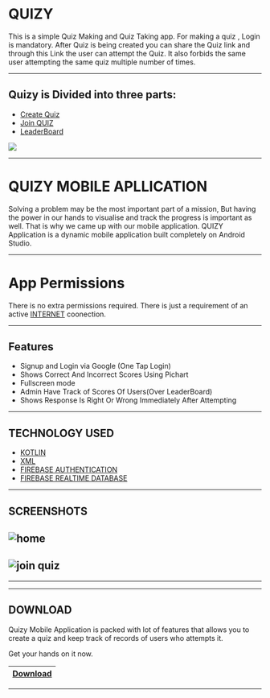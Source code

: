 # QUIZY

This is a simple Quiz Making and Quiz Taking app. For making a quiz , Login is mandatory. 
After Quiz is being created you can share the Quiz link and through this Link the user can attempt the Quiz. It also forbids the same user attempting the same quiz multiple number of times.
***
## Quizy is Divided into three parts:

 - [Create Quiz](https://github.com/shivenducs1136/Quizy/blob/main/app/src/main/java/com/bitwisor/quizy/fragments/CreateFragment.kt)
 - [Join QUIZ](https://github.com/shivenducs1136/Quizy/blob/main/app/src/main/java/com/bitwisor/quizy/fragments/joinFragments/JoinHomeFragment.kt)
 - [LeaderBoard](https://github.com/shivenducs1136/Quizy/commit/35d4ab61d243096949e79fc2113fa05c878db7b3)
 
  ![](https://github.com/shivenducs1136/Quizy/blob/main/Images/img3.jpg)
***
 # QUIZY MOBILE APLLICATION
 Solving a problem may be the most important part of a mission, But having the power in our hands to visualise and track the progress is important as well. That is why we came up with our mobile application. QUIZY Application is a dynamic mobile application built completely on Android Studio.
***
# App Permissions
There is no extra permissions required. There is just a requirement of an active [INTERNET]() coonection.
***
## Features
- Signup and Login via Google (One Tap Login)
- Shows Correct And Incorrect Scores Using Pichart
- Fullscreen mode
- Admin Have Track of Scores Of Users(Over LeaderBoard)
- Shows Response Is Right Or Wrong Immediately After Attempting
***
## TECHNOLOGY USED
- [KOTLIN](https://www.w3schools.com/kotlin/index.php)
- [XML](https://developer.mozilla.org/en-US/docs/Web/XML/XML_introduction)
- [FIREBASE AUTHENTICATION](https://firebase.google.com/products/auth?gclid=EAIaIQobChMIkI3oq9j9-AIVephmAh04fgQTEAAYASAAEgJwoPD_BwE&gclsrc=aw.ds) 
- [FIREBASE REALTIME DATABASE](https://firebase.google.com/docs/database)
***
## SCREENSHOTS
![home](https://github.com/shivenducs1136/Quizy/blob/main/Images/img1.jpg)
-----------------------------------------------------------------------------
![join quiz](https://github.com/shivenducs1136/Quizy/blob/main/Images/img2.jpg)
--------------------------------------------------------------------------------
***

***
## DOWNLOAD
Quizy Mobile Application is packed with lot of features that allows you to create a quiz and keep track of records of users who attempts it. 
        
Get your hands on it now.

| [Download](https://drive.google.com/drive/folders/1zxto7CBRViEGNzBZi6_UE_FffxGPuktx?usp=sharing) |
|------------------------------------------------------------------------------------------|
****

